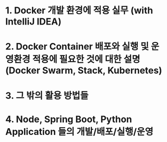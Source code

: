 # 1. Docker 개발 환경에 적용 실무 (with IntelliJ IDEA)
# 2. Docker Container 배포와 실행 및 운영환경 적용에 필요한 것에 대한 설명(Docker Swarm, Stack, Kubernetes)
# 3. 그 밖의 활용 방법들
# 4. Node, Spring Boot, Python Application 들의 개발/배포/실행/운영   